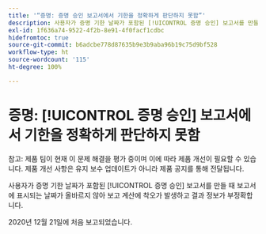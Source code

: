 ```yaml
---
title: '“증명: 증명 승인 보고서에서 기한을 정확하게 판단하지 못함”'
description: 사용자가 증명 기한 날짜가 포함된 [!UICONTROL 증명 승인] 보고서를 만들 때 보고서에 표시되는 날짜가 올바르지 않아 보고 계산에 착오가 발생하고 결과 정보가 부정확합니다.
exl-id: 1f636a74-9522-4f2b-8e91-4f0facf1cdbc
hidefromtoc: true
source-git-commit: b6adcbe778d87635b9e3b9aba96b19c75d9bf528
workflow-type: ht
source-wordcount: '115'
ht-degree: 100%

---
```


# 증명: [!UICONTROL 증명 승인] 보고서에서 기한을 정확하게 판단하지 못함

<!--Converted to story-->

참고: 제품 팀이 현재 이 문제 해결을 평가 중이며 이에 따라 제품 개선이 필요할 수 있습니다. 제품 개선 사항은 유지 보수 업데이트가 아니라 제품 공지를 통해 전달됩니다.

사용자가 증명 기한 날짜가 포함된 [!UICONTROL 증명 승인] 보고서를 만들 때 보고서에 표시되는 날짜가 올바르지 않아 보고 계산에 착오가 발생하고 결과 정보가 부정확합니다.

2020년 12월 21일에 처음 보고되었습니다.
